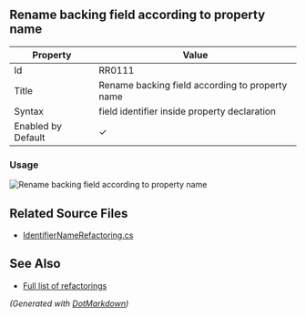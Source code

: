 ## Rename backing field according to property name

| Property           | Value                                           |
| ------------------ | ----------------------------------------------- |
| Id                 | RR0111                                          |
| Title              | Rename backing field according to property name |
| Syntax             | field identifier inside property declaration    |
| Enabled by Default | &#x2713;                                        |

### Usage

![Rename backing field according to property name](../../images/refactorings/RenameBackingFieldAccordingToPropertyName.png)

## Related Source Files

* [IdentifierNameRefactoring.cs](../../src/Refactorings/CSharp/Refactorings/IdentifierNameRefactoring.cs)

## See Also

* [Full list of refactorings](Refactorings.md)

*\(Generated with [DotMarkdown](http://github.com/JosefPihrt/DotMarkdown)\)*